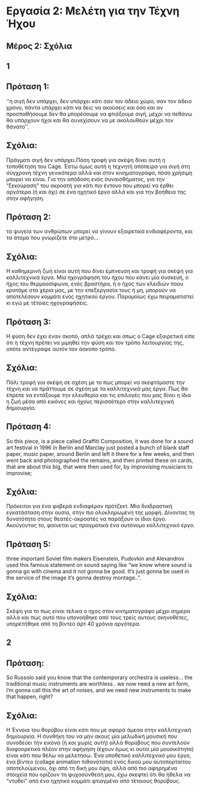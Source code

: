# Εργασία 2: Μελέτη για την Τέχνη Ήχου
## Μέρος 2: Σχόλια

## 1

## Πρόταση 1:
''η σιγή δεν υπάρχει, δεν υπάρχει κάτι σαν τον άδειο χώρο, σαν τον άδειο χρόνο, πάντα υπάρχει κάτι να δεις να ακούσεις και όσο και αν προσπαθήσουμε δεν θα μπορέσουμε να φτιάξουμε σιγή, μέχρι να πεθάνω θα υπάρχουν ήχοι και θα συνεχίσουν να με ακολουθούν μέχρι τον θάνατο''. 

## Σχόλια:
Πράγματι σιγή δεν υπάρχει.Πόση τροφή για σκέψη δίνει αυτή η τοποθέτηση του Cage. Έστω όμως αυτή η τεχνητή απόπειρα για σιγή στη σύγχρονη τέχνη γενικότερα αλλά και στον κινηματογράφο, πόσο χρήσιμη μπορεί να είναι. Για την απόδοση ενός συναισθήματος, για την “ξεκούραση” του ακροατή για κάτι πιο έντονο που μπορεί να έρθει αργότερα (ή και όχι) σε ένα ηχητικό έργο αλλά και για την βοήθεια της στην αφήγηση.

## Πρόταση 2:
τα ψυγεία των ανθρώπων μπορεί να γίνουν εξαιρετικά ενδιαφέροντα, και τα άτομα που γνωρίζετε στο μετρό…

## Σχόλια:
Η καθημερινή ζωή είναι αυτή που δίνει έμπνευση και τροφή για σκέψη για καλλιτεχνικά έργα. Μία ηχογράφηση του ήχου που κάνει μία συσκευή, ο ήχος του θερμοοσίφωνα, ενός βραστήρα, ή ο ήχος των κλειδιών ποου κρατάμε στα χέρια μας, με την επεξεργασία τους ή μη, μπορούν να αποτελέσουν κομμάτι ενός ηχητικού έργου. Παρομοίως έχω πειραματιστεί κι εγώ με τέτοιες ηχογραφήσεις.

## Πρόταση 3:
Η φύση δεν έχει έναν σκοπό, απλά τρέχει και όπως ο Cage εξαιρετικά είπε ότι η τέχνη πρέπει να μιμηθεί την φύση και τον τρόπο λειτουργίας της, οπότε αντέγραψε αυτόν τον άσκοπο τρόπο. 

## Σχόλια:
Πάλι τροφή για σκέψη σε σχέση με το πως μπορεί να σκεφτόμαστε την τέχνη και να πράττουμε σε σχέση με τα καλλιτεχνικά μας έργα. Πως θα έπρεπε να εντάξουμε την ελευθερία και τις επιλογές που μας δίνει η ίδια η ζωή μέσα από εικόνες και ήχους περισσότερο στην καλλιτεχνική δημιουργία.

## Πρόταση 4:
So this piece, is a piece called Graffiti Composition, it was done for a sound art festival in 1996 in Berlin and Marclay just posted a bunch of blank staff paper, music paper, around Berlin and left it there for a few weeks, and then went back and photographed the remains, and then printed these on cards, that are about this big, that were then used for, by improvising musicians to improvise;

## Σχόλια:
Πρόκειται για ένα φοβερά ενδιαφέρον πρότζεκτ. Μία διαδραστική εγκατάσταση στην ουσία, στην πιο ολοκληρωμένη της μορφή. Δίνοντας τη δυνατότητα στους θεατές-ακροατές να παράξουν οι ίδιοι έργο. Ακούγοντας το, φαίνεται ως πραγματικά ένα αυτόνομο καλλιτεχνικό έργο.

## Πρόταση 5:
three important Soviet film makers Eisenstein, Pudovkin and Alexandrov used this famous statement on sound saying like “we know where sound is gonna go with cinema and it not gonna be good. It’s just gonna be used in the service of the image it’s gonna destroy montage..”.


## Σχόλια:
Σκέψη για το πως είναι τελικα ο ηχος στον κινηματογράφο μέχρι σημερα αλλά και πως αυτό που υπονοήθηκε από τους τρείς αυτους σκηνοθέτες, υπηρετήθηκε από τη βίντεο άρτ 40 χρόνια αργότερα.

## 2

## Πρόταση:
So Russolo said you know that the contemporary orchestra is useless… the traditional music instruments are worthless.. we now need a new art form, I’m gonna call this the art of noises, and we need new instruments to make that happen, right?

## Σχόλια:
Η Έννοια του θορύβου είναι κάτι που με αφορά άμεσα στην καλλιτεχνική δημιουργία.  Η συνθήκη του να μην ακους μία μελωδική μουσική που συνοδεύει την εικόνα (ή και χωρίς αυτή) αλλά θορύβους που συντελούν διαφοορετικά πλέον στην αφήγηση (έχουν όμως κι αυτοί μία μουσικότητα) είναι κάτι που θέλω να μελετήσω.
Ένα υποθετικό καλλιτεχνικό μου έργο, ένα βίντεο (collage animation πιθανότατα) ενός δικού μου αυτοπορταίτου αποτελούμενου, όχι από τη δική μου όψη, αλλά από πιο αφηρημένα στοιχεία που ορίζουν τη ψυχοσύνθεσή μου, έχω σκεφτεί ότι θα ήθελα να “ντυθεί” από ένα ηχητικό κομμάτι φτιαγμένο από τέτοιους θορύβους.
